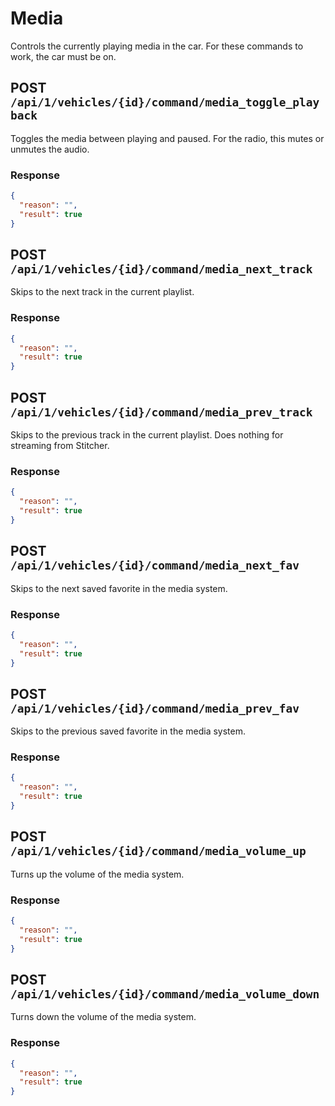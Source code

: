 # Media

Controls the currently playing media in the car. For these commands to work, the car must be on.

## POST `/api/1/vehicles/{id}/command/media_toggle_playback`

Toggles the media between playing and paused. For the radio, this mutes or unmutes the audio.

### Response

```json
{
  "reason": "",
  "result": true
}
```

## POST `/api/1/vehicles/{id}/command/media_next_track`

Skips to the next track in the current playlist.

### Response

```json
{
  "reason": "",
  "result": true
}
```

## POST `/api/1/vehicles/{id}/command/media_prev_track`

Skips to the previous track in the current playlist. Does nothing for streaming from Stitcher.

### Response

```json
{
  "reason": "",
  "result": true
}
```

## POST `/api/1/vehicles/{id}/command/media_next_fav`

Skips to the next saved favorite in the media system.

### Response

```json
{
  "reason": "",
  "result": true
}
```

## POST `/api/1/vehicles/{id}/command/media_prev_fav`

Skips to the previous saved favorite in the media system.

### Response

```json
{
  "reason": "",
  "result": true
}
```

## POST `/api/1/vehicles/{id}/command/media_volume_up`

Turns up the volume of the media system.

### Response

```json
{
  "reason": "",
  "result": true
}
```

## POST `/api/1/vehicles/{id}/command/media_volume_down`

Turns down the volume of the media system.

### Response

```json
{
  "reason": "",
  "result": true
}
```
